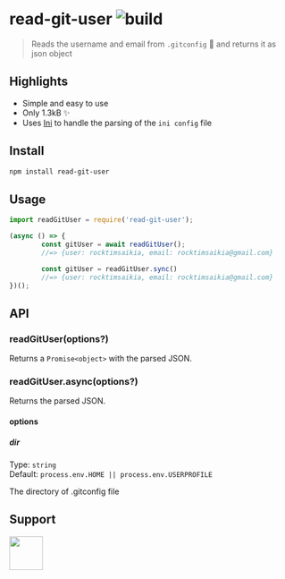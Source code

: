 # read-git-user ![build](https://travis-ci.com/RocktimSaikia/read-git-user.svg?branch=master)

> Reads the username and email from `.gitconfig` :wrench: and returns it as json object

## Highlights

- Simple and easy to use
- Only 1.3kB :sparkles:
- Uses [Ini](https://github.com/npm/ini) to handle the parsing of the `ini config` file

## Install
```bash
npm install read-git-user
```

## Usage

```js
import readGitUser = require('read-git-user');

(async () => {
        const gitUser = await readGitUser();
        //=> {user: rocktimsaikia, email: rocktimsaikia@gmail.com}

        const gitUser = readGitUser.sync()
        //=> {user: rocktimsaikia, email: rocktimsaikia@gmail.com}
})();
```

## API

### readGitUser(options?)

Returns a `Promise<object>` with the parsed JSON.

### readGitUser.async(options?)

Returns the parsed JSON.

#### options

##### dir

Type: `string`<br>
Default: `process.env.HOME || process.env.USERPROFILE`

The directory of .gitconfig file

## Support

<a href="https://www.buymeacoffee.com/7BdaxfI"><img src="https://user-images.githubusercontent.com/33410545/95193575-a3b51b00-07f1-11eb-9bbb-90ea2e1018d7.png" height="60px"/></a>
